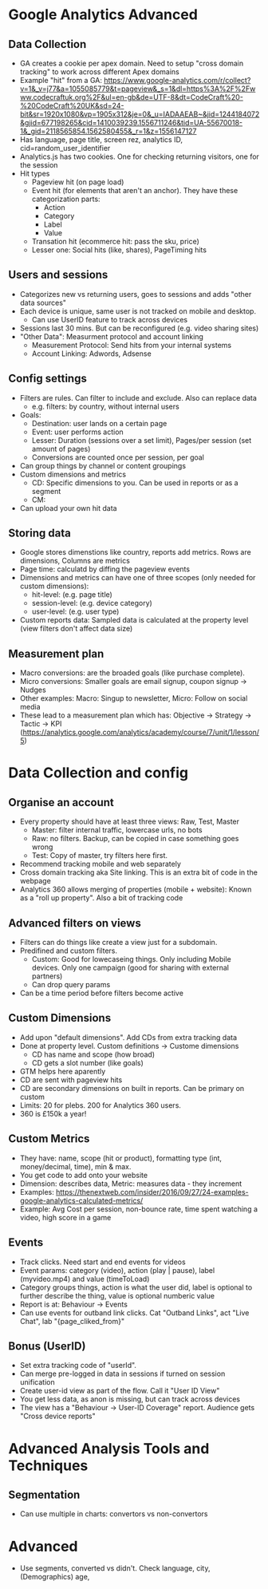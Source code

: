 # Google Analytics Advanced

## Data Collection

* GA creates a cookie per apex domain. Need to setup "cross domain tracking" to work across different Apex domains
* Example "hit" from a GA: https://www.google-analytics.com/r/collect?v=1&_v=j77&a=1055085779&t=pageview&_s=1&dl=https%3A%2F%2Fwww.codecraftuk.org%2F&ul=en-gb&de=UTF-8&dt=CodeCraft%20-%20CodeCraft%20UK&sd=24-bit&sr=1920x1080&vp=1905x312&je=0&_u=IADAAEAB~&jid=1244184072&gjid=677198265&cid=1410039239.1556711246&tid=UA-55670018-1&_gid=2118565854.1562580455&_r=1&z=1556147127
* Has language, page title, screen rez, analytics ID, cid=random_user_identifier
* Analytics.js has two cookies. One for checking returning visitors, one for the session
* Hit types
  * Pageview hit (on page load)
  * Event hit (for elements that aren't an anchor). They have these categorization parts:
    * Action
    * Category
    * Label
    * Value
  * Transation hit (ecommerce hit: pass the sku, price)
  * Lesser one: Social hits (like, shares), PageTiming hits

## Users and sessions

* Categorizes new vs returning users, goes to sessions and adds "other data sources"
* Each device is unique, same user is not tracked on mobile and desktop.
  * Can use UserID feature to track across devices
* Sessions last 30 mins. But can be reconfigured (e.g. video sharing sites)
* "Other Data": Measurment protocol and account linking
  * Measurement Protocol: Send hits from your internal systems
  * Account Linking: Adwords, Adsense

## Config settings

* Filters are rules. Can filter to include and exclude. Also can replace data
  * e.g. filters: by country, without internal users
* Goals:
  * Destination: user lands on a certain page
  * Event: user performs action
  * Lesser: Duration (sessions over a set limit), Pages/per session (set amount of pages)
  * Conversions are counted once per session, per goal
* Can group things by channel or content groupings
* Custom dimensions and metrics
  * CD: Specific dimensions to you. Can be used in reports or as a segment
  * CM: 
* Can upload your own hit data

## Storing data

* Google stores dimenstions like country, reports add metrics. Rows are dimensions, Columns are metrics
* Page time: calculatd by diffing the pageview events
* Dimensions and metrics can have one of three scopes (only needed for custom dimensions):
  * hit-level: (e.g. page title)
  * session-level: (e.g. device category)
  * user-level:  (e.g. user type)
* Custom reports data: Sampled data is calculated at the property level (view filters don't affect data size)

## Measurement plan

* Macro conversions: are the broaded goals (like purchase complete). 
* Micro conversions: Smaller goals are email signup, coupon signup -> Nudges
* Other examples: Macro: Singup to newsletter, Micro: Follow on social media
* These lead to a measurement plan which has: Objective -> Strategy -> Tactic -> KPI (https://analytics.google.com/analytics/academy/course/7/unit/1/lesson/5)

# Data Collection and config

## Organise an account

* Every property should have at least three views: Raw, Test, Master
  * Master: filter internal traffic, lowercase urls, no bots
  * Raw: no filters. Backup, can be copied in case something goes wrong
  * Test: Copy of master, try filters here first.
* Recommend tracking mobile and web separately
* Cross domain tracking aka Site linking. This is an extra bit of code in the webpage
* Analytics 360 allows merging of properties (mobile + website): Known as a "roll up property". Also a bit of tracking code

## Advanced filters on views

* Filters can do things like create a view just for a subdomain.
* Predifined and custom filters.
  * Custom: Good for lowecaseing things. Only including Mobile devices. Only one campaign (good for sharing with external partners)
  * Can drop query params
* Can be a time period before filters become active

## Custom Dimensions

* Add upon "default dimensions". Add CDs from extra tracking data
* Done at property level. Custom definitions -> Custome dimensions
  * CD has name and scope (how broad)
  * CD gets a slot number (like goals)
* GTM helps here aparently
* CD are sent with pageview hits
* CD are secondary dimensions on built in reports. Can be primary on custom
* Limits: 20 for plebs. 200 for Analytics 360 users.
* 360 is £150k a year!

## Custom Metrics

* They have: name, scope (hit or product), formatting type (int, money/decimal, time), min & max.
* You get code to add onto your website
* Dimension: describes data, Metric: measures data - they increment
* Examples: https://thenextweb.com/insider/2016/09/27/24-examples-google-analytics-calculated-metrics/
* Example: Avg Cost per session, non-bounce rate, time spent watching a video, high score in a game 

## Events

* Track clicks. Need start and end events for videos
* Event params: category (video), action (play | pause), label (myvideo.mp4) and value (timeToLoad)
* Category groups things, action is what the user did, label is optional to further describe the thing, value is optional numberic value
* Report is at: Behaviour -> Events
* Can use events for outband link clicks. Cat "Outband Links", act "Live Chat", lab "{page_cliked_from}"

## Bonus (UserID)

* Set extra tracking code of "userId". 
* Can merge pre-logged in data in sessions if turned on session unification
* Create user-id view as part of the flow. Call it "User ID View"
* You get less data, as anon is missing, but can track across devices
* The view has a "Behaviour -> User-ID Coverage" report. Audience gets "Cross device reports"

# Advanced Analysis Tools and Techniques

## Segmentation

* Can use multiple in charts: convertors vs non-convertors

# Advanced

* Use segments, converted vs didn't. Check language, city, (Demographics) age,